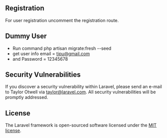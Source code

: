 

## Registration
For user registration uncomment the registration route.

## Dummy User
- Run command php artisan migrate:fresh --seed 
- get user info email =  tipu@gmail.com
- and Password = 12345678

## Security Vulnerabilities

If you discover a security vulnerability within Laravel, please send an e-mail to Taylor Otwell via [taylor@laravel.com](mailto:taylor@laravel.com). All security vulnerabilities will be promptly addressed.

## License

The Laravel framework is open-sourced software licensed under the [MIT license](https://opensource.org/licenses/MIT).
